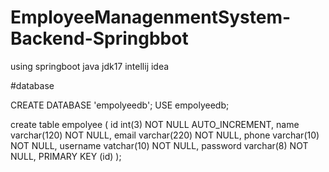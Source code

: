 # EmployeeManagenmentSystem-Backend-Springbbot
using springboot java jdk17 
intellij idea 

#database

CREATE DATABASE 'empolyeedb';
USE empolyeedb;

create table empolyee (
 id  int(3) NOT NULL AUTO_INCREMENT,
 name varchar(120) NOT NULL,
 email varchar(220) NOT NULL,
 phone varchar(10) NOT NULL,
 username vatchar(10) NOT NULL,
 password varchar(8) NOT NULL,
 PRIMARY KEY (id)
);
